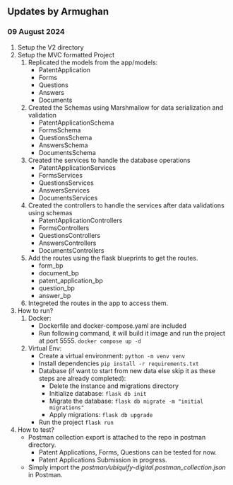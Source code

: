 ## Updates by Armughan

### 09 August 2024
1. Setup the V2 directory
2. Setup the MVC formatted Project
    1. Replicated the models from the app/models:
        - PatentApplication
        - Forms
        - Questions
        - Answers
        - Documents
    2. Created the Schemas using Marshmallow for data serialization and validation
        - PatentApplicationSchema
        - FormsSchema
        - QuestionsSchema
        - AnswersSchema
        - DocumentsSchema
    3. Created the services to handle the database operations
        - PatentApplicationServices
        - FormsServices
        - QuestionsServices
        - AnswersServices
        - DocumentsServices
    4. Created the controllers to handle the services after data validations using schemas
        - PatentApplicationControllers
        - FormsControllers
        - QuestionsControllers
        - AnswersControllers
        - DocumentsControllers
    5. Add the routes using the flask blueprints to get the routes.
        - form_bp
        - document_bp
        - patent_application_bp
        - question_bp
        - answer_bp
    6. Integreted the routes in the app to access them.
3. How to run?
    1. Docker:
        - Dockerfile and docker-compose.yaml are included
        - Run following command, it will build it image and run the project at port 5555.
        `docker compose up -d`
    2. Virtual Env:
        - Create a virtual environment:
        `python -m venv venv` 
        - Install dependencies
        `pip install -r requirements.txt`
        - Database (if want to start from new data else skip it as these steps are already completed):
            - Delete the instance and migrations directory
            - Initialize database:
            `flask db init`
            - Migrate the database:
            `flask db migrate -m "initial migrations"`
            - Apply migrations:
            `flask db upgrade`
        - Run the project
        `flask run`
4. How to test?
    - Postman collection export is attached to the repo in postman directory.
        - Patent Applications, Forms, Questions can be tested for now.
        - Patent Applications Submission in progress.
    - Simply import the *postman/ubiquify-digital.postman_collection.json* in Postman.
    